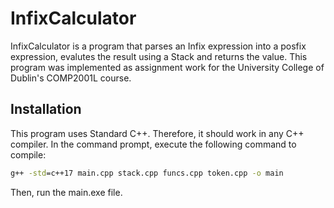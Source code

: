 # InfixCalculator

InfixCalculator is a program that parses an Infix expression into a posfix expression, evalutes the result using a Stack and returns the value. This program was implemented as assignment work for the University College of Dublin's COMP2001L course.

## Installation

This program uses Standard C++. Therefore, it should work in any C++ compiler.
In the command prompt, execute the following command to compile:
```cmd
g++ -std=c++17 main.cpp stack.cpp funcs.cpp token.cpp -o main
```
Then, run the main.exe file.
